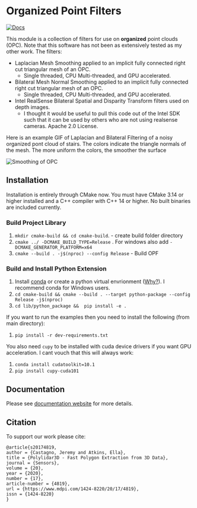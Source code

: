# Organized Point Filters
[![Docs](https://img.shields.io/badge/API-docs-blue)](https://jeremybyu.github.io/OrganizedPointFilters/)
<!-- [![Cite](https://img.shields.io/badge/cite-%2010.1109--LRA.2020.3002212-red)](https://ieeexplore.ieee.org/document/9117017) -->

This module is a collection of filters for use on **organized** point clouds (OPC).  Note that this software has not been as extensively tested as my other work. The filters:

* Laplacian Mesh Smoothing applied to an implicit fully connected right cut triangular mesh of an OPC.
    * Single threaded, CPU Multi-threaded, and GPU accelerated.
* Bilateral Mesh Normal Smoothing applied to an implicit fully connected right cut triangular mesh of an OPC.
    * Single threaded, CPU Multi-threaded, and GPU accelerated.
* Intel RealSense Bilateral Spatial and Disparity Transform filters used on depth images.
    * I thought it would be useful to pull this code out of the Intel SDK such that it can be used by others who are not using realsense cameras. Apache 2.0 License.

Here is an example GIF of Laplacian and Bilateral Filtering of a noisy organized pont cloud of stairs. The colors indicate the triangle normals of the mesh. The more uniform the colors, the smoother the surface

![Smoothing of OPC](https://jeremybyu.github.io/OrganizedPointFilters/_static/smoothing_example.gif)


## Installation

Installation is entirely through CMake now. You must have CMake 3.14 or higher installed and a C++ compiler with C++ 14 or higher. No built binaries are included currently.

### Build Project Library

1. `mkdir cmake-build && cd cmake-build`. - create build folder directory 
2. `cmake ../ -DCMAKE_BUILD_TYPE=Release` . For windows also add `-DCMAKE_GENERATOR_PLATFORM=x64` 
3. `cmake --build . -j$(nproc) --config Release`  - Build OPF

### Build and Install Python Extension

1. Install [conda](https://conda.io/projects/conda/en/latest/) or create a python virtual envrionment ([Why?](https://medium.freecodecamp.org/why-you-need-python-environments-and-how-to-manage-them-with-conda-85f155f4353c)). I recommend conda for Windows users.
2. `cd cmake-build && cmake --build . --target python-package --config Release -j$(nproc)` 
3. `cd lib/python_package &&  pip install -e .`

If you want to run the examples then you need to install the following (from main directory):

1. `pip install -r dev-requirements.txt` 

You also need `cupy` to be installed with cuda device drivers if you want GPU acceleration. I cant vouch that this will always work:

1. `conda install cudatoolkit=10.1`
2. `pip install cupy-cuda101`

## Documentation

Please see [documentation website](https://jeremybyu.github.io/OrganizedPointFilters/) for more details.

## Citation

To support our work please cite:

```
@article{s20174819,
author = {Castagno, Jeremy and Atkins, Ella},
title = {Polylidar3D - Fast Polygon Extraction from 3D Data},
journal = {Sensors},
volume = {20},
year = {2020},
number = {17},
article-number = {4819},
url = {https://www.mdpi.com/1424-8220/20/17/4819},
issn = {1424-8220}
}
```





